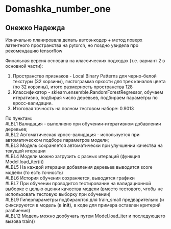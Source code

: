 # Domashka_number_one

## Онежко Надежда
Изначально планировала делать автоэнкодер + метод поверх латентного пространства на pytorch, но поздно увидела про рекомендацию tensorflow </br>

Финальная версия основана на классических подходах (т.е. вариант 2 в основной части): </br>
  1. Пространство признаков - Local Binary Patterns для черно-белой текстуры (32 корзины), гистограмма яркости для трех каналов цвета (по 32 корзины), итого размерность пространства 128 </br>
  2. Классификатор - sklearn.ensemble.RandomForestRegressor, обучаем итеративно, подбирая число деревьев, подбираем параметры по кросс-валидации.
  3. Итоговая точность на полном тестовом наборе: 0.9013 </br>

По пунктам: </br>
#LBL1 Валидация - выполнено при обучении-итеративном добавлении деревьев; </br>
#LBL2 Автоматическая кросс-валидация - используется при автоматическом подборе параметров модели; </br>
#LBL3 Модель сохраняется автоматически при улучшении качества на текущей итерации </br>
#LBL4 Модели можно загрузить с разных итераций (функция Model.load_iter(i)) </br>
#LBL5 На каждой итерации добавления деревьев выводится score модели (то есть точность) </br>
#LBL6 История обучения сохраняется, выводятся графики </br>
#LBL7 При обучении проводится тестирование на валидационной выборке с целью оценки качества модели (вместо тестового, чтобы не использовать тестовую выборку при обучении) </br>
#LBL9 Гиперпараметры подбираются для train_small предварительно (и фиксируются в модель (в __init__), в коде для примера оставлен критерий разбиения) </br>
#LBL12 Модель можно дообучать путем Model.load_iter и последующего вызова train() </br>
  
  

